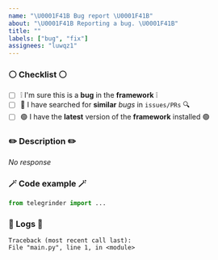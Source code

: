 ```yaml
---
name: "\U0001F41B Bug report \U0001F41B"
about: "\U0001F41B Reporting a bug. \U0001F41B"
title: ""
labels: ["bug", "fix"]
assignees: "luwqz1"
---
```


### ⚪️ Checklist ⚪️
* [ ] ❕ I'm sure this is a **bug** in the **framework** ❕
* [ ] 🔎 I have searched for **similar** *bugs* in `issues/PRs` 🔍
* [ ] 🟢 I have the **latest** version of the **framework** installed 🟢

### ✏️ Description ✏️
<!-- Describe the bug. -->
_No response_


### 🪄 Code example 🪄
<!--  Provide a minimal example. -->
```python
from telegrinder import ...
```

### 📝 Logs 📝
<!-- Provide logs/errors to review the issue. -->
```console
Traceback (most recent call last):
File "main.py", line 1, in <module>
```
